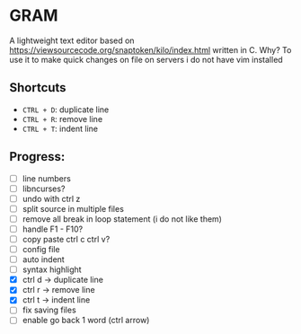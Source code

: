 # GRAM

A lightweight text editor based on https://viewsourcecode.org/snaptoken/kilo/index.html written in C. 
Why? To use it to make quick changes on file on servers i do not have vim installed

## Shortcuts
* `CTRL + D`: duplicate line
* `CTRL + R`: remove line
* `CTRL + T`: indent line

## Progress:
- [ ] line numbers
- [ ] libncurses?
- [ ] undo with ctrl z
- [ ] split source in multiple files
- [ ] remove all break in loop statement (i do not like them)
- [ ] handle F1 - F10?
- [ ] copy paste ctrl c ctrl v?
- [ ] config file
- [ ] auto indent
- [ ] syntax highlight
- [X] ctrl d -> duplicate line
- [X] ctrl r -> remove line
- [X] ctrl t -> indent line
- [ ] fix saving files
- [ ] enable go back 1 word (ctrl arrow)